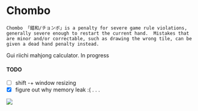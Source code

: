 # Chombo 
`Chombo 「錯和/チョンボ」is a penalty for severe game rule violations, generally severe enough to restart the current hand. 
Mistakes that are minor and/or correctable, such as drawing the wrong tile, can be given a dead hand penalty instead.`

Gui riichi mahjong calculator. In progress


#### TODO
- [ ] shift -+ window resizing
- [x] figure out why memory leak :(
.
.
.

![](https://c.tenor.com/zjDqzQSRxTkAAAAd/tenor.gif)
